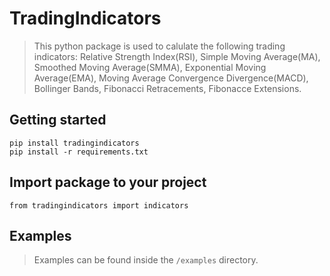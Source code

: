 # TradingIndicators
> This python package is used to calulate the following trading indicators: Relative Strength Index(RSI), Simple Moving Average(MA), Smoothed Moving Average(SMMA), Exponential Moving Average(EMA), Moving Average Convergence Divergence(MACD), Bollinger Bands, Fibonacci Retracements, Fibonacce Extensions.

## Getting started
    pip install tradingindicators
    pip install -r requirements.txt
    
## Import package to your project
    from tradingindicators import indicators
## Examples
> Examples can be found inside the `/examples` directory.

